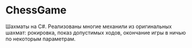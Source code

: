 # ChessGame
Шахматы на C#. Реализованы многие механили из оригинальных шахмат: рокировка, показ допустимых ходов, окончание игры в ничью по некоторым параметрам.